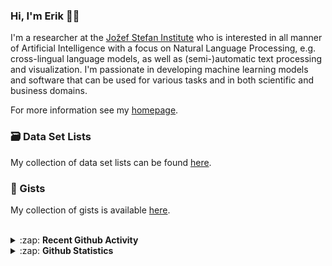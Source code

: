 ### Hi, I'm Erik 👋🏼 

I'm a researcher at the [Jožef Stefan Institute][job] who is interested in all manner of Artificial Intelligence with a focus on Natural Language Processing, e.g. cross-lingual language models, as well as (semi-)automatic text processing and visualization. I'm passionate in developing machine learning models and software that can be used for various tasks and in both scientific and business domains.

For more information see my [homepage][homepage].

### 🗃️ Data Set Lists
My collection of data set lists can be found [here][datasets].

### 🔖 Gists
My collection of gists is available [here][gists].

<br />

<details>
  <summary>:zap: <b>Recent Github Activity</b></summary>
  
<!--START_SECTION:activity-->
1. 🎉 Merged PR [#5](https://github.com/X5GON/processing-pipeline-api/pull/5) in [X5GON/processing-pipeline-api](https://github.com/X5GON/processing-pipeline-api)
2. 🎉 Merged PR [#5](https://github.com/X5GON/search-api/pull/5) in [X5GON/search-api](https://github.com/X5GON/search-api)
3. 🎉 Merged PR [#6](https://github.com/X5GON/search-api/pull/6) in [X5GON/search-api](https://github.com/X5GON/search-api)
4. 🗣 Commented on [#6](https://github.com/X5GON/search-api/issues/6) in [X5GON/search-api](https://github.com/X5GON/search-api)
5. ❗️ Opened issue [#7](https://github.com/Infominer-JSI/gui-client/issues/7) in [Infominer-JSI/gui-client](https://github.com/Infominer-JSI/gui-client)
<!--END_SECTION:activity-->

</details>

<details>
  <summary>:zap: <b>Github Statistics</b></summary>
  
  <img align="left" alt="codeSTACKr's Github Stats" src="https://github-readme-stats.vercel.app/api?username=eriknovak&show_icons=true&theme=buefy&hide_border=true" />

</details>

[job]: https://ailab.ijs.si/
[homepage]: https://ailab.ijs.si/eriknovak/
[gists]: https://gist.github.com/ErikNovak
[datasets]: ./datasets/README.md
